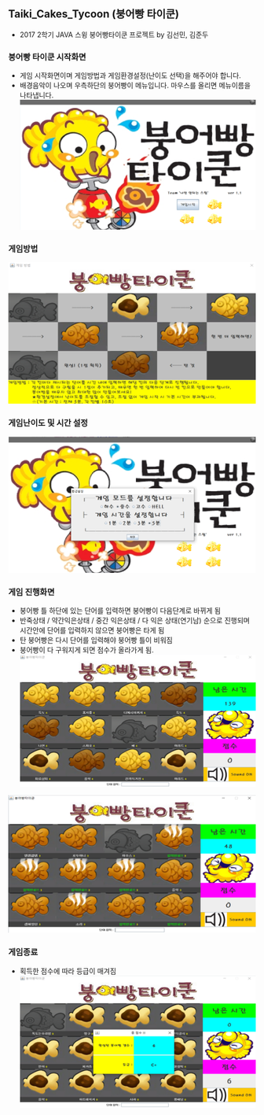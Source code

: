 ## Taiki_Cakes_Tycoon (붕어빵 타이쿤)
- 2017 2학기 JAVA 스윙 붕어빵타이쿤 프로젝트 by 김선민, 김준두

### 붕어빵 타이쿤 시작화면
- 게임 시작화면이며 게임방법과 게임환경설정(난이도 선택)을 해주어야 합니다.
- 배경음악이 나오며 우측하단의 붕어빵이 메뉴입니다. 마우스를 올리면 메뉴이름을 나타냅니다.   
![붕어빵타이쿤메인화면](./readme_image/붕어빵타이쿤메인화면.PNG)
   
### 게임방법
![붕어빵타이쿤게임방법](./readme_image/붕어빵타이쿤게임방법.PNG)
   
### 게임난이도 및 시간 설정
![붕어빵타이쿤환경설정](./readme_image/붕어빵타이쿤환경설정.png)
   
### 게임 진행화면
- 붕어빵 틀 하단에 있는 단어를 입력하면 붕어빵이 다음단계로 바뀌게 됨
- 반죽상태 / 약간익은상태 / 중간 익은상태 / 다 익은 상태(연기남) 순으로 진행되며 시간안에 단어를 입력하지 않으면 붕어빵은 타게 됨
- 탄 붕어빵은 다시 단어를 입력해야 붕어빵 틀이 비워짐
- 붕어빵이 다 구워지게 되면 점수가 올라가게 됨.
![붕어빵타이쿤게임진행화면1](./readme_image/붕어빵타이쿤게임진행화면1.PNG)

![붕어빵타이쿤게임진행화면2](./readme_image/붕어빵타이쿤게임진행화면2.PNG)
   
### 게임종료
- 획득한 점수에 따라 등급이 매겨짐
![붕어빵타이쿤게임종료](./readme_image/붕어빵타이쿤게임종료.PNG)


